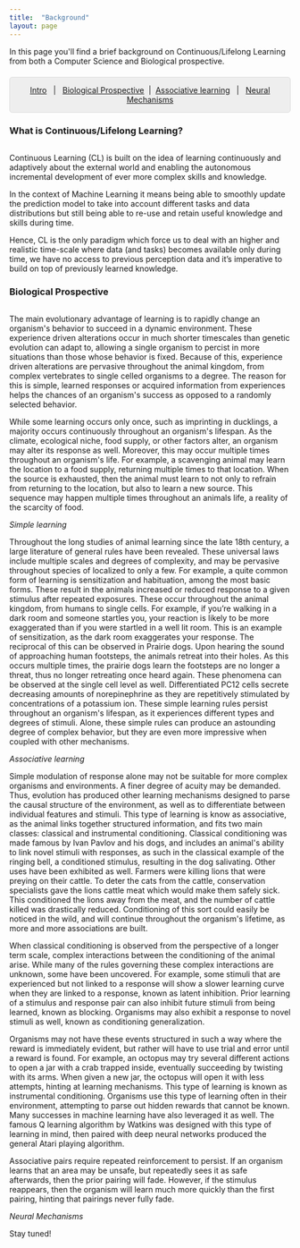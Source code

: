 ```yaml
---
title:  "Background"
layout: page
---
```


In this page you'll find a brief background on Continuous/Lifelong Learning from both a Computer Science and Biological prospective.

<p style="background: rgba(0,0,0,0.06) none repeat scroll 0% 0%; border: 1px solid rgb(222, 222, 222); padding: 1em; border-radius: 5px; text-align: center; margin-top:20px">
<a href="#interests">Intro</a> &nbsp; | &nbsp; <a href="#projects">Biological Prospective</a> &nbsp;| &nbsp;<a href="#pastprojects">Associative learning</a> &nbsp; | &nbsp; <a href="#projects">Neural Mechanisms</a><br>
</p>

<a href="#cl-background"></a>
<h3 id="cl-backgorund" style="margin-bottom:30px">What is Continuous/Lifelong Learning?</h3>

Continuous Learning (CL) is built on the idea of learning continuously and adaptively about the external world and enabling the autonomous incremental development of ever more complex skills and knowledge.

In the context of Machine Learning it means being able to smoothly update the prediction model to take into account different tasks and data distributions but still being able to re-use and retain useful knowledge and skills during time.

Hence, CL is the only paradigm which force us to deal with an higher and realistic time-scale where data (and tasks) becomes available only during time, we have no access to previous perception data and it’s imperative to build on top of previously learned knowledge.

<a href="#cl-background"></a>
<h3 id="cl-backgorund" style="margin-bottom:30px">Biological Prospective</h3>

The main evolutionary advantage of learning is to rapidly change an organism's behavior to succeed in a dynamic environment. These experience driven alterations occur in much shorter timescales than genetic evolution can adapt to, allowing a single organism to percist in more situations than those whose behavior is fixed. Because of this, experience driven alterations are pervasive throughout the animal kingdom, from complex vertebrates to single celled organisms to a degree. The reason for this is simple, learned responses or acquired information from experiences helps the chances of an organism's success as opposed to a randomly selected behavior.  
  
While some learning occurs only once, such as imprinting in ducklings, a majority occurs continuously throughout an organism's lifespan. As the climate, ecological niche, food supply, or other factors alter, an organism may alter its response as well. Moreover, this may occur multiple times throughout an organism's life. For example, a scavenging animal may learn the location to a food supply, returning multiple times to that location. When the source is exhausted, then the animal must learn to not only to refrain from returning to the location, but also to learn a new source. This sequence may happen multiple times throughout an animals life, a reality of the scarcity of food. 

<i>Simple learning</i>

Throughout the long studies of animal learning since the late 18th century, a large literature of general rules have been revealed. These universal laws include multiple scales and degrees of complexity, and may be pervasive throughout species of localized to only a few. For example, a quite common form of learning is sensitization and habituation, among the most basic forms. These result in the animals increased or reduced response to a given stimulus after repeated exposures. These occur throughout the animal kingdom, from humans to single cells. For example, if you’re walking in a dark room and someone startles you, your reaction is likely to be more exaggerated than if you were startled in a well lit room. This is an example of sensitization, as the dark room exaggerates your response. The reciprocal of this can be observed in Prairie dogs. Upon hearing the sound of approaching human footsteps, the animals retreat into their holes. As this occurs multiple times, the prairie dogs learn the footsteps are no longer a threat, thus no longer retreating once heard again. These phenomena can be observed at the single cell level as well. Differentiated PC12 cells secrete decreasing amounts of norepinephrine as they are repetitively stimulated by concentrations of a potassium ion. These simple learning rules persist throughout an organism's lifespan, as it experiences different types and degrees of stimuli. Alone, these simple rules can produce an astounding degree of complex behavior, but they are even more impressive when coupled with other mechanisms. 
	
<i>Associative learning</i>

Simple modulation of response alone may not be suitable for more complex organisms and environments. A finer degree of acuity may be demanded. Thus, evolution has produced other learning mechanisms designed to parse the causal structure of the environment, as well as to differentiate between individual features and stimuli. This type of learning is know as associative, as the animal links together structured information, and fits two main classes: classical and instrumental conditioning. Classical conditioning was made famous by Ivan Pavlov and his dogs, and includes an animal's ability to link novel stimuli with responses, as such in the classical example of the ringing bell, a conditioned stimulus, resulting in the dog salivating. Other uses have been exhibited as well. Farmers were killing lions that were preying on their cattle. To deter the cats from the cattle, conservation specialists gave the lions cattle meat which would make them safely sick. This conditioned the lions away from the meat, and the number of cattle killed was drastically reduced. Conditioning of this sort could easily be noticed in the wild, and will continue throughout the organism's lifetime, as more and more associations are built.
  
When classical conditioning is observed from the perspective of a longer term scale, complex interactions between the conditioning of the animal arise. While many of the rules governing these complex interactions are unknown, some have been uncovered. For example, some stimuli that are experienced but not linked to a response will show a slower learning curve when they are linked to a response, known as latent inhibition. Prior learning of a stimulus and response pair can also inhibit future stimuli from being learned, known as blocking. Organisms may also exhibit a response to novel stimuli as well, known as conditioning generalization. 
  
Organisms may not have these events structured in such a way where the reward is immediately evident, but rather will have to use trial and error until a reward is found. For example, an octopus may try several different actions to open a jar with a crab trapped inside, eventually succeeding by twisting with its arms. When given a new jar, the octopus will open it with less attempts, hinting at learning mechanisms. This type of learning is known as instrumental conditioning. Organisms use this type of learning often in their environment, attempting to parse out hidden rewards that cannot be known. Many successes in machine learning have also leveraged it as well. The famous Q learning algorithm by Watkins was designed with this type of learning in mind, then paired with deep neural networks produced the general Atari playing algorithm. 
  
Associative pairs require repeated reinforcement to persist. If an organism learns that an area may be unsafe, but repeatedly sees it as safe afterwards, then the prior pairing will fade. However, if the stimulus reappears, then the organism will learn much more quickly than the first pairing, hinting that pairings never fully fade. 

<i>Neural Mechanisms</i>

Stay tuned!





